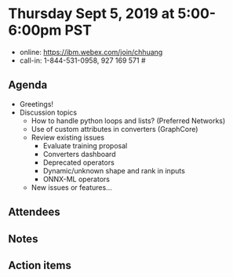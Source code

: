 # Thursday Sept 5, 2019 at 5:00-6:00pm PST
* online: https://ibm.webex.com/join/chhuang
* call-in: 1-844-531-0958, 927 169 571 #

## Agenda
* Greetings! 
* Discussion topics
    * How to handle python loops and lists? (Preferred Networks)
    * Use of custom attributes in converters (GraphCore)
    * Review existing issues
        * Evaluate training proposal 
        * Converters dashboard
        * Deprecated operators
        * Dynamic/unknown shape and rank in inputs
        * ONNX-ML operators
    * New issues or features...

## Attendees 

## Notes

## Action items
